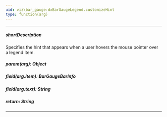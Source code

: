 ```yaml
---
uid: viz\bar_gauge:dxBarGaugeLegend.customizeHint
type: function(arg)
---
```

---
##### shortDescription
Specifies the hint that appears when a user hovers the mouse pointer over a legend item.

##### param(arg): Object
<!-- Description goes here -->

##### field(arg.item): BarGaugeBarInfo
<!-- Description goes here -->

##### field(arg.text): String
<!-- Description goes here -->

##### return: String
<!-- Description goes here -->

---
<!--
This property accepts a function that must return the required text. When implementing this function, use its parameter to access the information on the bar that corresponds to the legend item.
-->